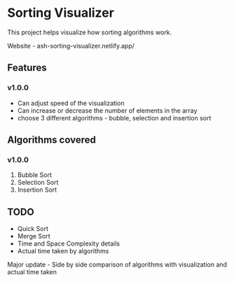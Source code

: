 # Sorting Visualizer

This project helps visualize how sorting algorithms work.

Website - ash-sorting-visualizer.netlify.app/

## Features

### v1.0.0

- Can adjust speed of the visualization
- Can increase or decrease the number of elements in the array
- choose 3 different algorithms - bubble, selection and insertion sort

## Algorithms covered

### v1.0.0

1. Bubble Sort
2. Selection Sort
3. Insertion Sort

## TODO

- Quick Sort
- Merge Sort
- Time and Space Complexity details
- Actual time taken by algorithms

Major update - Side by side comparison of algorithms with visualization and actual time taken
